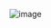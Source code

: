 ![image](https://github.com/ilayc11/Personal-Projects/assets/77060249/337330d0-3393-42e2-bfae-4767f773c08a)
